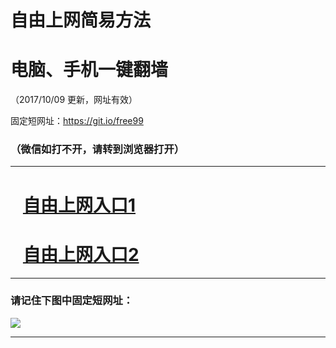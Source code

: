 ﻿# 自由上网简易方法

# 电脑、手机一键翻墙

（2017/10/09 更新，网址有效）

固定短网址：https://git.io/free99

### （微信如打不开，请转到浏览器打开）


***





# &nbsp;&nbsp; <a href="http://ft3222525423.fwq-tz-1001.info/fwqtz01.html?t=100900124439 " target="_blank">自由上网入口1</a>
# &nbsp;&nbsp; <a href="http://ft1293032260.fwq-tz-1002.info/fwqtz02.html?t=100900130784 " target="_blank">自由上网入口2</a>
***

### 请记住下图中固定短网址：

<img src="https://s3-us-west-2.amazonaws.com/fwq-1001/yjfq-20170905okok.png" /> 


***

